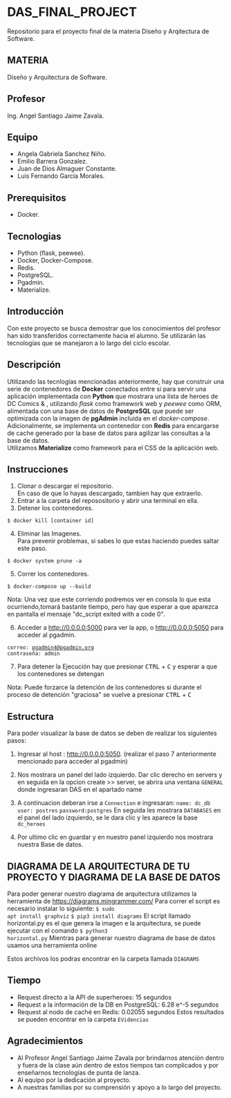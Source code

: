 # DAS_FINAL_PROJECT
Repositorio para el proyecto final de la materia Diseño y Arqitectura de Software.

## MATERIA
Diseño y Arquitectura de Software.

## Profesor
Ing. Angel Santiago Jaime Zavala.

## Equipo
- Angela Gabriela Sanchez Niño.
- Emilio Barrera Gonzalez.
- Juan de Dios Almaguer Constante.
- Luis Fernando Garcia Morales.

## Prerequisitos
- Docker.

## Tecnologias
- Python (flask, peewee).
- Docker, Docker-Compose.
- Redis.
- PostgreSQL.
- Pgadmin.
- Materialize.

## Introducción
Con este proyecto se busca demostrar que los conocimientos del profesor han sido transferidos correctamente hacia el alumno.
Se utilizarán las tecnologías que se manejaron a lo largo del ciclo escolar.

## Descripción
Utilizando las tecnlogías mencionadas anteriormente, hay que construir una serie de contenedores de **Docker** conectados entre si para servir una aplicación implementada con **Python** que mostrara una lista de heroes de DC Comics & , utilizando *flask* como framework web y *peewee* como ORM, alimentada con una base de datos de **PostgreSQL** que puede ser optimizada con la imagen de **pgAdmin** incluida en el *docker-compose*. Adicionalmente, se implementa un contenedor con **Redis** para encargarse de cache generado por la base de datos para agilizar las consultas a la base de datos.  
Utilizamos **Materialize** como framework para el CSS de la aplicación web. 

## Instrucciones
1. Clonar o descargar el repositorio.<br>
En caso de que lo hayas descargado, tambien hay que extraerlo.
2. Entrar a la carpeta del reposositorio y abrir una terminal en ella.
3. Detener los contenedores.  

<code>$ docker kill [container id]</code>

4. Eliminar las Imagenes.<br>
Para prevenir problemas, si sabes lo que estas haciendo puedes saltar este paso.

<code>$ docker system prune -a</code>

5. Correr los contenedores.

<code>$ docker-compose up --build</code>

Nota: Una vez que este corriendo podremos ver en consola lo que esta ocurriendo,tomará bastante tiempo, pero hay que esperar a que aparezca en pantalla el mensaje "dc_script exited with a code 0".

6. Acceder a http://0.0.0.0:5000 para ver la app, o http://0.0.0.0:5050 para acceder al pgadmin.

<code>correo: pgadmin4@pgadmin.org</code>  
<code>contraseña: admin</code>

7. Para detener la Ejecución hay que presionar <kbd>CTRL</kbd> + <kbd>C</kbd> y esperar a que los contenedores se detengan

Nota: Puede forzarce la detención de los contenedores si durante el proceso de detención "graciosa" se vuelve a presionar <kbd>CTRL</kbd> + <kbd>C</kbd>

## Estructura
Para poder visualizar la base de datos se deben de realizar los siguientes pasos:
1. Ingresar al host :  http://0.0.0.0:5050. (realizar el paso 7 anteriormente mencionado para acceder al pgadmin)<br>
2. Nos mostrara un panel del lado izquierdo. Dar clic derecho en servers y en seguida en la opcion create >> server, se abrira una ventana <code>GENERAL</code> donde ingresaran DAS en el apartado name
3. A continuacion deberan irse a <code>Connection</code> e ingresaran:
<code>name: dc_db</code>
<code>user: postres</code>
<code>password:postgres</code>
En seguida les mostrara <code>DATABASES</code> en el panel del lado izquierdo, se le dara clic y les aparece la base <code>dc_heroes</code>

4. Por ultimo clic en guardar y en nuestro panel izquierdo nos mostrara nuestra Base de datos.

## DIAGRAMA DE LA ARQUITECTURA DE TU PROYECTO Y DIAGRAMA DE LA BASE DE DATOS
Para poder generar nuestro diagrama de arquitectura utilizamos la herramienta de https://diagrams.mingrammer.com/
Para correr el script es necesario instalar lo siguiente:
<code>$ sudo apt install graphviz</code>
<code>$ pip3 install diagrams</code>
El script llamado horizontal.py es el que genera la imagen e la arquitectura, se puede ejecutar con el comando 
<code>$ python3  horizontal.py</code>
Mientras para generar nuestro diagrama de base de datos usamos una herramienta online

Estos archivos los podras encontrar en la carpeta llamada <code>DIAGRAMS</code>

## Tiempo
- Request directo a la API de superheroes: 15 segundos
- Request a la información de la DB en PostgreSQL: 6.28 e^-5 segundos
- Request al nodo de caché en Redis: 0.02055 segundos
Estos resultados se pueden encontrar en la carpeta <code>EVidencias</code>

## Agradecimientos
- Al Profesor Angel Santiago Jaime Zavala por brindarnos atención dentro y fuera de la clase aún dentro de estos tiempos tan complicados y por enseñarnos tecnologías de punta de lanza.
- Al equipo por la dedicación al proyecto.
- A nuestras familias por su comprensión y apoyo a lo largo del proyecto.
